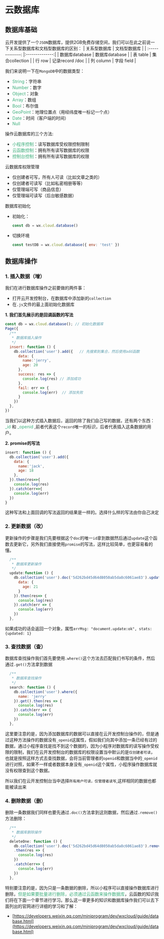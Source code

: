 # 云数据库

## 数据库基础
云开发提供了一个`JSON`数据库，提供2GB免费存储空间，我们可以在此之前说一下关系型数据库和文档型数据库的区别：
| 关系型数据库     | 文档型数据库    | 
| :-------------: |:--------------:|
| 数据库database   | 数据库database |
| 表 table         | 集合collection |
| 行 row          | 记录record /doc |
| 列 column       | 字段 field      |

我们来说明一下在`MongoDB`中的数据类型：
+ <font color=#3eaf7c>String</font>：字符串
+ <font color=#3eaf7c>Number</font>：数字
+ <font color=#3eaf7c>Object</font>：对象
+ <font color=#3eaf7c>Array</font>：数组
+ <font color=#3eaf7c>Bool</font>：布尔值
+ <font color=#3eaf7c>GeoPoint</font>：地理位置点（用经纬度唯一标记一个点）
+ <font color=#3eaf7c>Date</font>：时间（客户端的时间）
+ <font color=#3eaf7c>Null</font>

操作云数据库的三个方法:
+ <font color=#3eaf7c>小程序控制</font>：读写数据库受权限控制限制
+ <font color=#3eaf7c>云函数控制</font>：拥有所有读写数据库的权限
+ <font color=#3eaf7c>控制台控制</font>：拥有所有读写数据库的权限

云数据库权限管理
+ 仅创建者可写，所有人可读（比如文章之类的）
+ 仅创建者可读写（比如私密相册等等）
+ 仅管理端可写（商品信息）
+ 仅管理端可读写（后台敏感数据）

数据库初始化
+ 初始化：
  ```javascript
  const db = wx.cloud.database()
  ```
+ 切换环境
  ```javascript
  const testDB = wx.cloud.database({ env: 'test' })
  ```
  
## 数据库操作

### 1.  插入数据（增）
我们在进行数据库操作之前要做的两件事：
+ 打开云开发控制台，在数据库中添加新的`collection`
+ 在`.js`文件的最上面初始化数据库

**1. 我们首先展示的是回调函数的写法**
```javascript
const db = wx.cloud.database(); // 初始化数据库
Page({
  /**
   * 数据库插入操作
   */
  insert: function () {
    db.collection('user').add({   // 先搜索到集合，然后使用add函数
      data: {
        name:'jerry',
        age: 20
      },
      success: res => {
        console.log(res) // 添加成功
      },
      fail: err => {
        console.log(err)  // 添加失败
      }
    })
  },
})
```
当我们以这种方式插入数据后，返回的除了我们自己写的数据，还有两个东西：<font color=#3eaf7c> _id </font>和<font color=#3eaf7c> _openid </font>,前者代表这个`record`唯一的标识，后者代表插入这条数据的用户。

**2. promise的写法**
```javascript
insert: function () {
  db.collection('user').add({
    data: {
      name:'jack',
      age: 18
    },
  }).then(res=>{
    console.log(res)
  }).catch(err=>{
    console.log(err)
  })
}
```
这种写法和上面回调的写法返回的结果是一样的。选择什么样的写法由你自己决定

### 2. 更新数据（改）
更新操作的步骤是我们先要根据这个`doc`的唯一`id`拿到数据然后通过`update`这个函数去更新它，另外我们直接使用`promise`的写法，这样比较简单，也更容易看的懂。
```javascript
  /**
   * 数据库更新操作
   */
  update:function () {
    db.collection('user').doc('5d262bd45d64d8050ab5da8c6061ae83').update({
      data: {
        age: 21
      }
    }).then(res=> {
      console.log(res)
    }).catch(err => {
      console.log(err)
    })
  },
```
如果成功的话会返回一个对象，属性`errMsg: "document.update:ok", stats:{updated: 1}`

### 3. 查找数据（查）
数据库查找操作我们首先要使用`.where()`这个方法去匹配我们书写的条件，然后通过`.get()`方法拿到数据
```javascript
  /**
   * 数据库查找操作
   */
  search: function () {
    db.collection('user').where({
      name: 'jerry'
    }).get().then(res => {
      console.log(res)
    }).catch(err => {
      console.log(err)
    })
  },
```
这里要注意的是，因为添加数据库的数据可以直接在云开发控制台操作的，但是通过这种方法操作的数据没有`_openid`这属性，假如我们向其中添加一条已经有过的数据，通过小程序查找是找不到这个数据的，因为小程序对数据库的读写操作受权限的限制，我们在云开发控制台的数据库的权限设置当中默认的是`仅创建者可读`，也就是按照这样方式去查找数据，会将当前管理者的`openid`和数据当中的`_openid`进行对照，如果不一样或者数据本身没有`_openid`这个属性，小程序操作数据库就没有权限查到这个数据。

所以我们在云开发控制台当中选择`所有用户可读，仅管理者读写`,这样相同的数据也都能被读出来

### 4. 删除数据（删）
删除一条数据我们同样也要先通过`.doc()`方法拿到这则数据，然后通过`.remove()`方法删除：
```javascript
  /**
   * 数据库删除操作
   */
  deleteOne: function () {
    db.collection('user').doc('5d262bd45d64d8050ab5da8c6061ae83').remove()
    .then(res => {
      console.log(res)
    })
    .catch(err=> {
      console.log(err)
    })
  },
```
特别要注意的是，因为只是一条数据的删除，所以小程序可以直接操作数据库进行删除，<font color=#3eaf7c>但是如果要批量进行删除，必须通过云函数来操作数据库</font>，云函数的知识我们将在下面一个章节进行学习。那么这一章更多的知识和数据库操作我们可以去下面列出的官网进行详细的学习和了解：
+ [https://developers.weixin.qq.com/miniprogram/dev/wxcloud/guide/database.html](https://developers.weixin.qq.com/miniprogram/dev/wxcloud/guide/database.html)